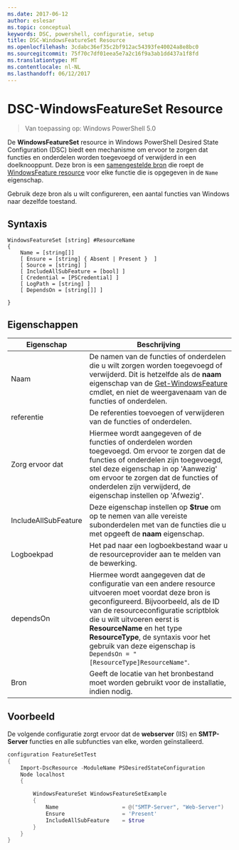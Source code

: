 ```yaml
---
ms.date: 2017-06-12
author: eslesar
ms.topic: conceptual
keywords: DSC, powershell, configuratie, setup
title: DSC-WindowsFeatureSet Resource
ms.openlocfilehash: 3cdabc36ef35c2bf912ac54393fe40024a8e8bc0
ms.sourcegitcommit: 75f70c7df01eea5e7a2c16f9a3ab1dd437a1f8fd
ms.translationtype: MT
ms.contentlocale: nl-NL
ms.lasthandoff: 06/12/2017
---
```

# <a name="dsc-windowsfeatureset-resource"></a>DSC-WindowsFeatureSet Resource

> Van toepassing op: Windows PowerShell 5.0

De **WindowsFeatureSet** resource in Windows PowerShell Desired State Configuration (DSC) biedt een mechanisme om ervoor te zorgen dat functies en onderdelen worden toegevoegd of verwijderd in een doelknooppunt.
Deze bron is een [samengestelde bron](authoringResourceComposite.md) die roept de [WindowsFeature resource](windowsfeatureResource.md) voor elke functie die is opgegeven in de `Name` eigenschap.

Gebruik deze bron als u wilt configureren, een aantal functies van Windows naar dezelfde toestand.

## <a name="syntax"></a>Syntaxis

```
WindowsFeatureSet [string] #ResourceName
{
    Name = [string[]] 
    [ Ensure = [string] { Absent | Present }  ]
    [ Source = [string] ]
    [ IncludeAllSubFeature = [bool] ]
    [ Credential = [PSCredential] ]
    [ LogPath = [string] ]
    [ DependsOn = [string[]] ]
    
}
```

## <a name="properties"></a>Eigenschappen

|  Eigenschap  |  Beschrijving   | 
|---|---| 
| Naam| De namen van de functies of onderdelen die u wilt zorgen worden toegevoegd of verwijderd. Dit is hetzelfde als de **naam** eigenschap van de [Get-WindowsFeature](https://technet.microsoft.com/en-us/library/jj205469.aspx) cmdlet, en niet de weergavenaam van de functies of onderdelen.| 
| referentie| De referenties toevoegen of verwijderen van de functies of onderdelen.| 
| Zorg ervoor dat| Hiermee wordt aangegeven of de functies of onderdelen worden toegevoegd. Om ervoor te zorgen dat de functies of onderdelen zijn toegevoegd, stel deze eigenschap in op 'Aanwezig' om ervoor te zorgen dat de functies of onderdelen zijn verwijderd, de eigenschap instellen op 'Afwezig'.| 
| IncludeAllSubFeature| Deze eigenschap instellen op **$true** om op te nemen van alle vereiste subonderdelen met van de functies die u met opgeeft de **naam** eigenschap.| 
| Logboekpad| Het pad naar een logboekbestand waar u de resourceprovider aan te melden van de bewerking.| 
| dependsOn| Hiermee wordt aangegeven dat de configuratie van een andere resource uitvoeren moet voordat deze bron is geconfigureerd. Bijvoorbeeld, als de ID van de resourceconfiguratie scriptblok die u wilt uitvoeren eerst is __ResourceName__ en het type __ResourceType__, de syntaxis voor het gebruik van deze eigenschap is `DependsOn = "[ResourceType]ResourceName"`.| 
| Bron| Geeft de locatie van het bronbestand moet worden gebruikt voor de installatie, indien nodig.| 

## <a name="example"></a>Voorbeeld

De volgende configuratie zorgt ervoor dat de **webserver** (IIS) en **SMTP-Server** functies en alle subfuncties van elke, worden geïnstalleerd.

```powershell
configuration FeatureSetTest
{
    Import-DscResource -ModuleName PSDesiredStateConfiguration
    Node localhost
    {

        WindowsFeatureSet WindowsFeatureSetExample
        {
            Name                    = @("SMTP-Server", "Web-Server")
            Ensure                  = 'Present'
            IncludeAllSubFeature    = $true
        } 
    }
}
```

